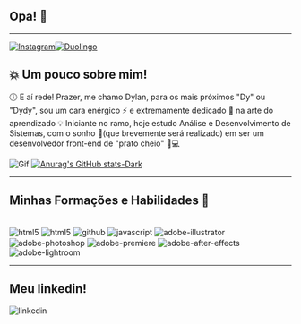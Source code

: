 ## Opa! 👋
-----
[![Instagram](https://img.shields.io/badge/Instagram-E4405F?style=for-the-badge&logo=instagram&logoColor=white)](https://www.instagram.com/dylanpb_/)[![Duolingo](https://img.shields.io/badge/Duolingo-58CC02?style=for-the-badge&logo=Duolingo&logoColor=white)](https://www.duolingo.com/profile/000908.df7M1IIY?via=search)

## 💥 Um pouco sobre mim!
🕔 E aí rede! Prazer, me chamo Dylan, para os mais próximos "Dy" ou "Dydy", sou um cara enérgico ⚡ e extremamente dedicado 🏃 na arte do aprendizado 💡 Iniciante no ramo, hoje estudo Análise e Desenvolvimento de Sistemas, com o sonho 🎯(que brevemente será realizado) em ser um desenvolvedor front-end de "prato cheio" 🔧💻 

![Gif](https://i.pinimg.com/originals/24/8e/47/248e47a848da59d73bd1b58b34b65a7c.gif) [![Anurag's GitHub stats-Dark](https://github-readme-stats.vercel.app/api?username=PBDylan&show_icons=true&theme=radical#gh-dark-mode-only)](https://github.com/anuraghazra/github-readme-stats#gh-dark-mode-only)

------
## Minhas Formações e Habilidades 🚀
<div style="display: inline-block"><br>
  <img align="center" alt="html5" src="https://img.shields.io/badge/HTML5-E34F26?style=for-the-badge&logo=html5&logoColor=white" />
  <img align="center" alt="html5" src="https://img.shields.io/badge/CSS3-1572B6?style=for-the-badge&logo=css3&logoColor=white" />
  <img align="center" alt="github" src="https://img.shields.io/badge/GitHub-100000?style=for-the-badge&logo=github&logoColor=white" />
  <img align="center" alt="javascript" src="https://img.shields.io/badge/JavaScript-F7DF1E?style=for-the-badge&logo=javascript&logoColor=black" />
  <img align="center" alt="adobe-illustrator" src="https://img.shields.io/badge/Adobe%20Illustrator-FF9A00?style=for-the-badge&logo=adobe%20illustrator&logoColor=white" />
  <img align="center" alt="adobe-photoshop" src="https://img.shields.io/badge/Adobe%20Photoshop-31A8FF?style=for-the-badge&logo=Adobe%20Photoshop&logoColor=black" />
  <img align="center" alt="adobe-premiere" src="https://img.shields.io/badge/Adobe%20Premiere%20Pro-9999FF?style=for-the-badge&logo=Adobe%20Premiere%20Pro&logoColor=white" />
  <img align="center" alt="adobe-after-effects" src="https://img.shields.io/badge/Adobe%20after%20affects-CF96FD?style=for-the-badge&logo=Adobe%20after%20effects&logoColor=393665" />
  <img align="center" alt="adobe-lightroom" src="https://img.shields.io/badge/Adobe%20Lightroom-31A8FF?style=for-the-badge&logo=Adobe%20Lightroom&logoColor=white" />
</div>

------
## Meu linkedin!
<img align="center" alt="linkedin" src="https://img.shields.io/badge/LinkedIn-0077B5?style=for-the-badge&logo=linkedin&logoColor=white" src="https://www.linkedin.com/in/dylan-pereira-barbosa-359249215/"/>
